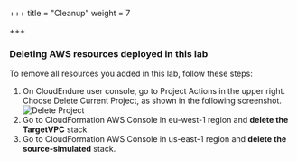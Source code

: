 +++
title = "Cleanup"
weight = 7

+++


### Deleting AWS resources deployed in this lab
To remove all resources you added in this lab, follow these steps:

1. On CloudEndure user console, go to Project Actions in the upper right. Choose Delete Current Project, as shown in the following screenshot.
![Delete Project](/lab1/delete_current_project.png?classes=shadow,border&width=20pc)
2. Go to CloudFormation AWS Console in eu-west-1 region and **delete the TargetVPC** stack.
3. Go to CloudFormation AWS Console in us-east-1 region and **delete the source-simulated** stack.